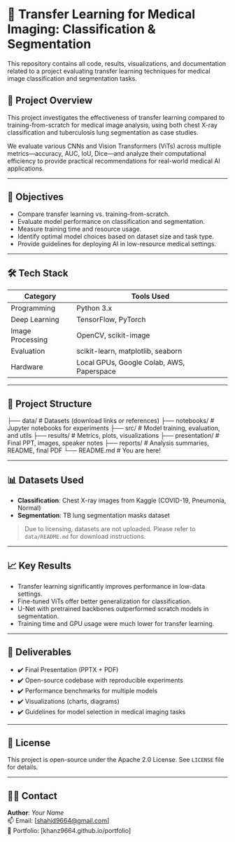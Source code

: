 # 🧠 Transfer Learning for Medical Imaging: Classification & Segmentation

This repository contains all code, results, visualizations, and documentation related to a project evaluating transfer learning techniques for medical image classification and segmentation tasks.

## 📌 Project Overview

This project investigates the effectiveness of transfer learning compared to training-from-scratch for medical image analysis, using both chest X-ray classification and tuberculosis lung segmentation as case studies.

We evaluate various CNNs and Vision Transformers (ViTs) across multiple metrics—accuracy, AUC, IoU, Dice—and analyze their computational efficiency to provide practical recommendations for real-world medical AI applications.

---

## 🎯 Objectives

- Compare transfer learning vs. training-from-scratch.
- Evaluate model performance on classification and segmentation.
- Measure training time and resource usage.
- Identify optimal model choices based on dataset size and task type.
- Provide guidelines for deploying AI in low-resource medical settings.

---

## 🛠️ Tech Stack

| Category          | Tools Used                                 |
|------------------|---------------------------------------------|
| Programming       | Python 3.x                                 |
| Deep Learning     | TensorFlow, PyTorch                        |
| Image Processing  | OpenCV, scikit-image                       |
| Evaluation        | scikit-learn, matplotlib, seaborn          |
| Hardware          | Local GPUs, Google Colab, AWS, Paperspace  |

---

## 📂 Project Structure

├── data/ # Datasets (download links or references)
├── notebooks/ # Jupyter notebooks for experiments
├── src/ # Model training, evaluation, and utils
├── results/ # Metrics, plots, visualizations
├── presentation/ # Final PPT, images, speaker notes
├── reports/ # Analysis summaries, README, final PDF
└── README.md # You are here!


---

## 📊 Datasets Used

- **Classification**: Chest X-ray images from Kaggle (COVID-19, Pneumonia, Normal)
- **Segmentation**: TB lung segmentation masks dataset

> Due to licensing, datasets are not uploaded. Please refer to `data/README.md` for download instructions.

---

## 📈 Key Results

- Transfer learning significantly improves performance in low-data settings.
- Fine-tuned ViTs offer better generalization for classification.
- U-Net with pretrained backbones outperformed scratch models in segmentation.
- Training time and GPU usage were much lower for transfer learning.

---

## 📘 Deliverables

- ✔️ Final Presentation (PPTX + PDF)
- ✔️ Open-source codebase with reproducible experiments
- ✔️ Performance benchmarks for multiple models
- ✔️ Visualizations (charts, diagrams)
- ✔️ Guidelines for model selection in medical imaging tasks

---

## 📄 License

This project is open-source under the Apache 2.0 License. See `LICENSE` file for details.

---

## 🙋‍♂️ Contact

**Author**: *Your Name*  
📫 Email: [shahid9664@gmail.com]  
🔗 Portfolio: [khanz9664.github.io/portfolio]  

